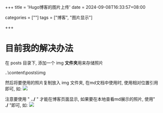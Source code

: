+++
title = 'Hugo博客的图片上传'
date = 2024-09-08T16:33:57+08:00

categories = [""]
tags = ["博客", "图片显示"]

+++



# 目前我的解决办法

在 posts 目录下, 添加一个 img **文件夹**用来存储照片

..\content\posts\img

然后将要使用的照片复制放入 img 文件夹, 在md文档中使用时, 使用相对位置引用即可, 如: ![](../img/photo1.jpg)

注意要使用 " **../** " 才能在博客页面显示, 如果要在本地查看md展示的照片, 使用" **./** "即可, 如:  ![](./img/photo1.jpg)
